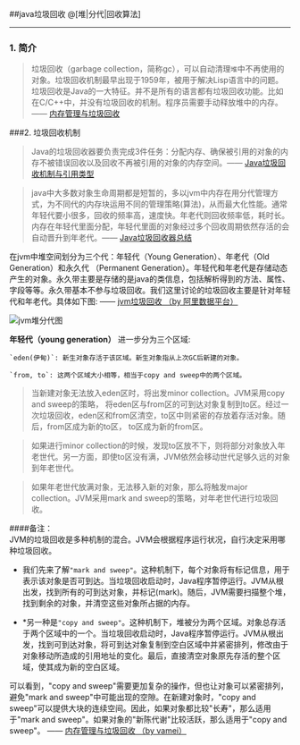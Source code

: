 
##java垃圾回收
@[堆|分代|回收算法]   

---  

### 1. 简介

>    垃圾回收（garbage collection，简称gc），可以自动清理`堆`中不再使用的对象。垃圾回收机制最早出现于1959年，被用于解决Lisp语言中的问题。垃圾回收是Java的一大特征。并不是所有的语言都有垃圾回收功能。比如在C/C++中，并没有垃圾回收的机制。程序员需要手动释放堆中的内存。 —— [内存管理与垃圾回收](http://www.cnblogs.com/vamei/archive/2013/04/28/3048353.html)  

###2. 垃圾回收机制

>    Java的垃圾回收器要负责完成3件任务：分配内存、确保被引用的对象的内存不被错误回收以及回收不再被引用的对象的内存空间。—— [Java垃圾回收机制与引用类型](http://www.infoq.com/cn/articles/cf-java-garbage-references)          

>    java中大多数对象生命周期都是短暂的，多以jvm中内存在用分代管理方式，为不同代的内存块运用不同的管理策略(算法)，从而最大化性能。通常年轻代要小很多，回收的频率高，速度快。年老代则回收频率低，耗时长。内存在年轻代里面分配，年轻代里面的对象经过多个回收周期依然存活的会自动晋升到年老代。—— [Java垃圾回收器总结](http://blog.csdn.net/kimylrong/article/details/18265807)    

在jvm中堆空间划分为三个代：年轻代（Young Generation）、年老代（Old Generation）和永久代
（Permanent Generation）。年轻代和年老代是存储动态产生的对象。永久带主要是存储的是java的类信息，包括解析得到的方法、属性、字段等等。永久带基本不参与垃圾回收。我们这里讨论的垃圾回收主要是针对年轻代和年老代。具体如下图:     —— [jvm垃圾回收 （by 阿里数据平台）](http://www.alidata.org/archives/1773)    

![jvm堆分代图](https://github.com/lpshou/javaLearning/blob/master/images/jvmGeneration.png) 
                                                                                      
    
    
**年轻代（young generation）** 进一步分为三个区域:

    `eden(伊甸)`: 新生对象存活于该区域。新生对象指从上次GC后新建的对象。    

    `from, to`: 这两个区域大小相等，相当于copy and sweep中的两个区域。

>    当新建对象无法放入eden区时，将出发minor collection。JVM采用copy and sweep的策略，
将eden区与from区的可到达对象复制到to区。经过一次垃圾回收，eden区和from区清空，to区中则紧密的存放着存活对象。随后，from区成为新的to区， to区成为新的from区。

>    如果进行minor collection的时候，发现to区放不下，则将部分对象放入年老世代。另一方面，即使to区没有满，JVM依然会移动世代足够久远的对象到年老世代。

>    如果年老世代放满对象，无法移入新的对象，那么将触发major collection。JVM采用mark and sweep的策略，对年老世代进行垃圾回收。

####备注：    
JVM的垃圾回收是多种机制的混合。JVM会根据程序运行状况，自行决定采用哪种垃圾回收。

- 我们先来了解`"mark and sweep"`。这种机制下，每个对象将有标记信息，用于表示该对象是否可到达。当垃圾回收启动时，Java程序暂停运行。JVM从根出发，找到所有的可到达对象，并标记(mark)。随后，JVM需要扫描整个堆，找到剩余的对象，并清空这些对象所占据的内存。

- *另一种是`"copy and sweep"`。这种机制下，堆被分为两个区域。对象总存活于两个区域中的一个。当垃圾回收启动时，Java程序暂停运行。JVM从根出发，找到可到达对象，将可到达对象复制到空白区域中并紧密排列，修改由于对象移动所造成的引用地址的变化。最后，直接清空对象原先存活的整个区域，使其成为新的空白区域。

可以看到，"copy and sweep"需要更加复杂的操作，但也让对象可以紧密排列，避免"mark and sweep"中可能出现的空隙。在新建对象时，"copy and sweep"可以提供大块的连续空间。因此，如果对象都比较"长寿"，那么适用于"mark and sweep"。如果对象的"新陈代谢"比较活跃，那么适用于"copy and sweep"。
  —— [内存管理与垃圾回收 （by vamei）](http://www.cnblogs.com/vamei/archive/2013/04/28/3048353.html) 




